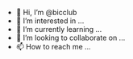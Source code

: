 - 👋 Hi, I’m @bicclub
- 👀 I’m interested in ...
- 🌱 I’m currently learning ...
- 💞️ I’m looking to collaborate on ...
- 📫 How to reach me ...

<!---
bicclub/bicclub is a ✨ special ✨ repository because its `README.md` (this file) appears on your GitHub profile.
You can click the Preview link to take a look at your changes.
--->
